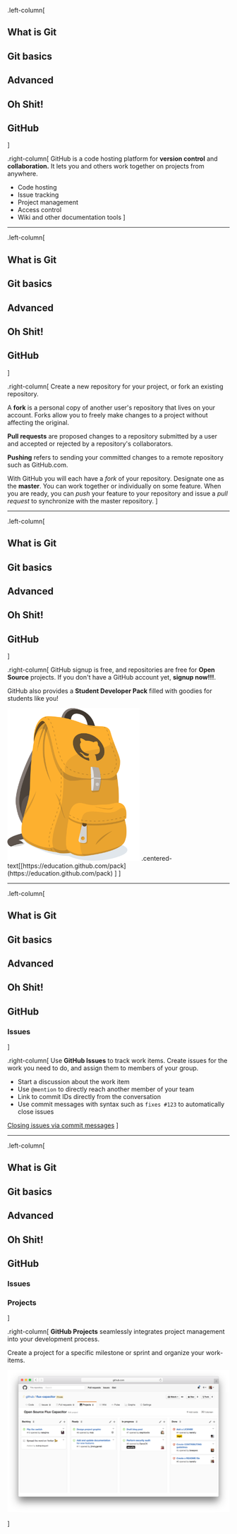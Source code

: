 .left-column[
## What is Git
## Git basics
## Advanced
## Oh Shit!
## GitHub
]

.right-column[
GitHub is a code hosting platform for **version control** and **collaboration.**
It lets you and others work together on projects from anywhere.

* Code hosting
* Issue tracking
* Project management
* Access control
* Wiki and other documentation tools
]

---
.left-column[
## What is Git
## Git basics
## Advanced
## Oh Shit!
## GitHub
]

.right-column[
Create a new repository for your project, or fork an existing repository.

A **fork** is a personal copy of another user's repository that lives on
your account. Forks allow you to freely make changes to a project without
affecting the original.

**Pull requests** are proposed changes to a repository submitted by a
user and accepted or rejected by a repository's collaborators.

**Pushing** refers to sending your committed changes to a remote
repository such as GitHub.com.

With GitHub you will each have a _fork_ of your repository. Designate one
as the **master**. You can work together or individually on some feature.
When you are ready, you can _push_ your feature to your repository and
issue a _pull request_ to synchronize with the master repository.
]

---
.left-column[
## What is Git
## Git basics
## Advanced
## Oh Shit!
## GitHub
]

.right-column[
GitHub signup is free, and repositories are free for **Open Source** projects.
If you don't have a GitHub account yet, **signup now!!!**.

GitHub also provides a **Student Developer Pack** filled with goodies
for students like you!

<img src="images/pack.png" width="300px" class="centered"/>
.centered-text[[https://education.github.com/pack](https://education.github.com/pack)
]
]

---
.left-column[
## What is Git
## Git basics
## Advanced
## Oh Shit!
## GitHub
### Issues
]

.right-column[
Use **GitHub Issues** to track work items. Create issues for the work you need
to do, and assign them to members of your group.
* Start a discussion about the work item
* Use `@mention` to directly reach another member of your team
* Link to commit IDs directly from the conversation
* Use commit messages with syntax such as `fixes #123` to automatically close issues

[Closing issues via commit messages](https://help.github.com/articles/closing-issues-via-commit-messages/)
]

---
.left-column[
## What is Git
## Git basics
## Advanced
## Oh Shit!
## GitHub
### Issues
### Projects
]

.right-column[
**GitHub Projects** seamlessly integrates project management into your
development process.

Create a project for a specific milestone or sprint and organize your work-items.

<img src="images/projects.png" width="600px"/>

]
